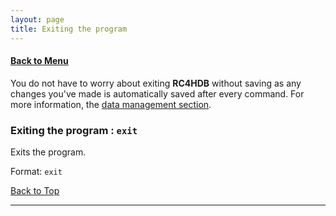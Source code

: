 ```yaml
---
layout: page
title: Exiting the program
---
```


#### [Back to Menu](../UserGuide.md)

You do not have to worry about exiting
**RC4HDB** without saving as any changes you've made is automatically saved after every command. For more information,
the [data management section](data-management.md#saving-the-data).

### Exiting the program : `exit`

Exits the program.

Format: `exit`

[Back to Top](#back-to-menu)

---
